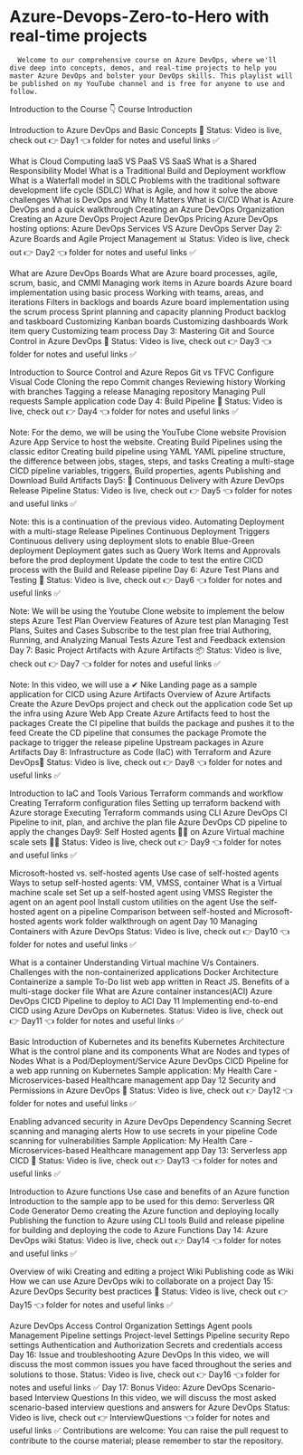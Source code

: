 # Azure-Devops-Zero-to-Hero with real-time projects
      Welcome to our comprehensive course on Azure DevOps, where we'll dive deep into concepts, demos, and real-time projects to help you master Azure DevOps and bolster your DevOps skills. This playlist will be published on my YouTube channel and is free for anyone to use and follow.

Introduction to the Course 👇
      Course Introduction

Introduction to Azure DevOps and Basic Concepts 🌟
Status: Video is live, check out 👉 Day1 👈 folder for notes and useful links ✅

What is Cloud Computing
IaaS VS PaaS VS SaaS
What is a Shared Responsibility Model
What is a Traditional Build and Deployment workflow
What is a Waterfall model in SDLC
Problems with the traditional software development life cycle (SDLC)
What is Agile, and how it solve the above challenges
What is DevOps and Why It Matters
What is CI/CD
What is Azure DevOps and a quick walkthrough
Creating an Azure DevOps Organization
Creating an Azure DevOps Project
Azure DevOps Pricing
Azure DevOps hosting options: Azure DevOps Services VS Azure DevOps Server
Day 2: Azure Boards and Agile Project Management 📊
Status: Video is live, check out 👉 Day2 👈 folder for notes and useful links ✅

What are Azure DevOps Boards
What are Azure board processes, agile, scrum, basic, and CMMI
Managing work items in Azure boards
Azure board implementation using basic process
Working with teams, areas, and iterations
Filters in backlogs and boards
Azure board implementation using the scrum process
Sprint planning and capacity planning
Product backlog and taskboard
Customizing Kanban boards
Customizing dashboards
Work item query
Customizing team process
Day 3: Mastering Git and Source Control in Azure DevOps 🌿
Status: Video is live, check out 👉 Day3 👈 folder for notes and useful links ✅

Introduction to Source Control and Azure Repos
Git vs TFVC
Configure Visual Code
Cloning the repo
Commit changes
Reviewing history
Working with branches
Tagging a release
Managing repository
Managing Pull requests
Sample application code
Day 4: Build Pipeline 🚀
Status: Video is live, check out 👉 Day4 👈 folder for notes and useful links ✅

Note: For the demo, we will be using the YouTube Clone website
Provision Azure App Service to host the website.
Creating Build Pipelines using the classic editor
Creating build pipeline using YAML
YAML pipeline structure, the difference between jobs, stages, steps, and tasks
Creating a multi-stage CICD pipeline
variables, triggers, Build properties, agents
Publishing and Download Build Artifacts
Day5: 🚀 Continuous Delivery with Azure DevOps Release Pipeline
Status: Video is live, check out 👉 Day5 👈 folder for notes and useful links ✅

Note: this is a continuation of the previous video.
Automating Deployment with a multi-stage Release Pipelines
Continuous Deployment Triggers
Continuous delivery using deployment slots to enable Blue-Green deployment
Deployment gates such as Query Work Items and Approvals before the prod deployment
Update the code to test the entire CICD process with the Build and Release pipeline
Day 6: Azure Test Plans and Testing 🧪
Status: Video is live, check out 👉 Day6 👈 folder for notes and useful links ✅

Note: We will be using the Youtube Clone website to implement the below steps
Azure Test Plan Overview
Features of Azure test plan
Managing Test Plans, Suites and Cases
Subscribe to the test plan free trial
Authoring, Running, and Analyzing Manual Tests
Azure Test and Feedback extension
Day 7: Basic Project Artifacts with Azure Artifacts 📦
Status: Video is live, check out 👉 Day7 👈 folder for notes and useful links ✅

Note: In this video, we will use a ✔ Nike Landing page as a sample application for CICD using Azure Artifacts
Overview of Azure Artifacts
Create the Azure DevOps project and check out the application code
Set up the infra using Azure Web App
Create Azure Artifacts feed to host the packages
Create the CI pipeline that builds the package and pushes it to the feed
Create the CD pipeline that consumes the package
Promote the package to trigger the release pipeline
Upstream packages in Azure Artifacts
Day 8: Infrastructure as Code (IaC) with Terraform and Azure DevOps🚀
Status: Video is live, check out 👉 Day8 👈 folder for notes and useful links ✅

Introduction to IaC and Tools
Various Terraform commands and workflow
Creating Terraform configuration files
Setting up terraform backend with Azure storage
Executing Terraform commands using CLI
Azure DevOps CI Pipeline to init, plan, and archive the plan file
Azure DevOps CD pipeline to apply the changes
Day9: Self Hosted agents 👨‍🔧 on Azure Virtual machine scale sets 🧑‍💻
Status: Video is live, check out 👉 Day9 👈 folder for notes and useful links ✅

Microsoft-hosted vs. self-hosted agents
Use case of self-hosted agents
Ways to setup self-hosted agents: VM, VMSS, container
What is a Virtual machine scale set
Set up a self-hosted agent using VMSS
Register the agent on an agent pool
Install custom utilities on the agent
Use the self-hosted agent on a pipeline
Comparison between self-hosted and Microsoft-hosted agents
work folder walkthrough on agent
Day 10 Managing Containers with Azure DevOps
Status: Video is live, check out 👉 Day10 👈 folder for notes and useful links ✅

What is a container
Understanding Virtual machine V/s Containers.
Challenges with the non-containerized applications
Docker Architecture
Containerize a sample To-Do list web app written in React JS.
Benefits of a multi-stage docker file
What are Azure container instances(ACI)
Azure DevOps CICD Pipeline to deploy to ACI
Day 11 Implementing end-to-end CICD using Azure DevOps on Kubernetes.
Status: Video is live, check out 👉 Day11 👈 folder for notes and useful links ✅

Basic Introduction of Kubernetes and its benefits
Kubernetes Architecture
What is the control plane and its components
What are Nodes and types of Nodes
What is a Pod/Deployment/Service
Azure DevOps CICD Pipeline for a web app running on Kubernetes
Sample application: My Health Care - Microservices-based Healthcare management app
Day 12 Security and Permissions in Azure DevOps 🔐
Status: Video is live, check out 👉 Day12 👈 folder for notes and useful links ✅

Enabling advanced security in Azure DevOps
Dependency Scanning
Secret scanning and managing alerts
How to use secrets in your pipeline
Code scanning for vulnerabilities
Sample Application: My Health Care - Microservices-based Healthcare management app
Day 13: Serverless app CICD 🐳
Status: Video is live, check out 👉 Day13 👈 folder for notes and useful links ✅

Introduction to Azure functions
Use case and benefits of an Azure function
Introduction to the sample app to be used for this demo: Serverless QR Code Generator
Demo creating the Azure function and deploying locally
Publishing the function to Azure using CLI tools
Build and release pipeline for building and deploying the code to Azure Functions
Day 14: Azure DevOps wiki
Status: Video is live, check out 👉 Day14 👈 folder for notes and useful links ✅

Overview of wiki
Creating and editing a project Wiki
Publishing code as Wiki
How we can use Azure DevOps wiki to collaborate on a project
Day 15: Azure DevOps Security best practices 🚢
Status: Video is live, check out 👉 Day15 👈 folder for notes and useful links ✅

Azure DevOps Access Control
Organization Settings
Agent pools Management
Pipeline settings
Project-level Settings
Pipeline security
Repo settings
Authentication and Authorization
Secrets and credentials access
Day 16: Issue and troubleshooting Azure DevOps
In this video, we will discuss the most common issues you have faced throughout the series and solutions to those. Status: Video is live, check out 👉 Day16 👈 folder for notes and useful links ✅
Day 17: Bonus Video: Azure DevOps Scenario-based Interview Questions
In this video, we will discuss the most asked scenario-based interview questions and answers for Azure DevOps Status: Video is live, check out 👉 InterviewQuestions 👈 folder for notes and useful links ✅
Contributions are welcome:
You can raise the pull request to contribute to the course material; please remember to star the repository.
